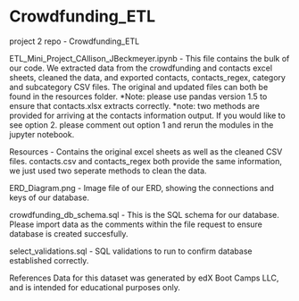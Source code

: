 # Crowdfunding_ETL
project 2 repo - Crowdfunding_ETL


ETL_Mini_Project_CAllison_JBeckmeyer.ipynb - This file contains the bulk of our code. We extracted data from the crowdfunding and contacts excel sheets, cleaned the data, and exported contacts, contacts_regex, category and subcategory CSV files. The original and updated files can both be found in the resources folder. *Note: please use pandas version 1.5 to ensure that contacts.xlsx extracts correctly.
*note: two methods are provided for arriving at the contacts information output. If you would like to see option 2. please comment out option 1 and rerun the modules in the jupyter notebook. 

Resources - Contains the original excel sheets as well as the cleaned CSV files. contacts.csv and contacts_regex both provide the same information, we just used two seperate methods to clean the data.

ERD_Diagram.png - Image file of our ERD, showing the connections and keys of our database.

crowdfunding_db_schema.sql - This is the SQL schema for our database. Please import data as the comments within the file request to ensure database is created succesfully.

select_validations.sql - SQL validations to run to confirm database established correctly.

References
Data for this dataset was generated by edX Boot Camps LLC, and is intended for educational purposes only.
